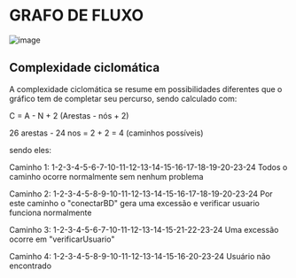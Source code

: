 
# GRAFO DE FLUXO

![image](https://github.com/WesleyAndradi/Caixa-Branca/assets/80072933/e4034c71-08d6-4129-b21e-1aa10f7042dc)


## Complexidade ciclomática
A complexidade ciclomática se resume em possibilidades diferentes que o gráfico tem de completar seu percurso, sendo calculado com:

C = A - N + 2
(Arestas - nós + 2)

26 arestas - 24 nos = 2 + 2 = 4 (caminhos possíveis)

sendo eles:

Caminho 1: 1-2-3-4-5-6-7-10-11-12-13-14-15-16-17-18-19-20-23-24
Todos o caminho ocorre normalmente sem nenhum problema

Caminho 2: 1-2-3-4-5-8-9-10-11-12-13-14-15-16-17-18-19-20-23-24
Por este caminho o "conectarBD" gera uma excessão e verificar usuario funciona normalmente

Caminho 3: 1-2-3-4-5-6-7-10-11-12-13-14-15-21-22-23-24
Uma excessão ocorre em "verificarUsuario"

Caminho 4: 1-2-3-4-5-8-9-10-11-12-13-14-15-16-20-23-24
Usuário não encontrado
